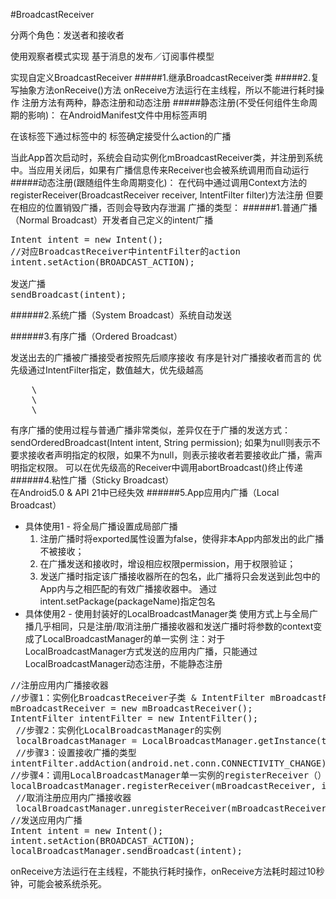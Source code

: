 #BroadcastReceiver
<p>分两个角色：发送者和接收者 

使用观察者模式实现 基于消息的发布／订阅事件模型</p>
实现自定义BroadcastReceiver
#####1.继承BroadcastReceiver类
#####2.复写抽象方法onReceive()方法
onReceive方法运行在主线程，所以不能进行耗时操作
注册方法有两种，静态注册和动态注册
#####静态注册(不受任何组件生命周期的影响)：
在AndroidManifest文件中用<receiver>标签声明 <p>
在该标签下通过<intent-filter>标签中的 <action>标签确定接受什么action的广播<p>
当此App首次启动时，系统会自动实例化mBroadcastReceiver类，并注册到系统中。当应用关闭后，如果有广播信息传来Receiver也会被系统调用而自动运行
#####动态注册(跟随组件生命周期变化)：
在代码中通过调用Context方法的registerReceiver(BroadcastReceiver receiver, IntentFilter filter)方法注册
但要在相应的位置销毁广播，否则会导致内存泄漏
广播的类型：
######1.普通广播（Normal Broadcast）开发者自己定义的intent广播
<pre>
Intent intent = new Intent();
//对应BroadcastReceiver中intentFilter的action
intent.setAction(BROADCAST_ACTION);

发送广播
sendBroadcast(intent);   
</pre>             

######2.系统广播（System Broadcast）系统自动发送
  
######3.有序广播（Ordered Broadcast）

发送出去的广播被广播接受者按照先后顺序接收 有序是针对广播接收者而言的
优先级通过IntentFilter指定，数值越大，优先级越高
<pre>
	\<intent-filter android:priority="998">  
  	\<action android:name="android.intent.action.MY_BROADCAST"/>  
    \<category android:name="android.intent.category.DEFAULT" />    </intent-filter>
</pre>
有序广播的使用过程与普通广播非常类似，差异仅在于广播的发送方式：
sendOrderedBroadcast(Intent intent, String permission);
如果为null则表示不要求接收者声明指定的权限，如果不为null，则表示接收者若要接收此广播，需声明指定权限。
可以在优先级高的Receiver中调用abortBroadcast()终止传递
######4.粘性广播（Sticky Broadcast）          
在Android5.0 & API 21中已经失效
######5.App应用内广播（Local Broadcast）
* 具体使用1 - 将全局广播设置成局部广播
    1. 注册广播时将exported属性设置为false，使得非本App内部发出的此广播不被接收；
    2. 在广播发送和接收时，增设相应权限permission，用于权限验证；
    3. 发送广播时指定该广播接收器所在的包名，此广播将只会发送到此包中的App内与之相匹配的有效广播接收器中。
通过intent.setPackage(packageName)指定包名
* 具体使用2 - 使用封装好的LocalBroadcastManager类
使用方式上与全局广播几乎相同，只是注册/取消注册广播接收器和发送广播时将参数的context变成了LocalBroadcastManager的单一实例
注：对于LocalBroadcastManager方式发送的应用内广播，只能通过LocalBroadcastManager动态注册，不能静态注册
<pre>
//注册应用内广播接收器 
//步骤1：实例化BroadcastReceiver子类 & IntentFilter mBroadcastReceiver 
mBroadcastReceiver = new mBroadcastReceiver(); 
IntentFilter intentFilter = new IntentFilter();
 //步骤2：实例化LocalBroadcastManager的实例
 localBroadcastManager = LocalBroadcastManager.getInstance(this);
 //步骤3：设置接收广播的类型 
intentFilter.addAction(android.net.conn.CONNECTIVITY_CHANGE); 
//步骤4：调用LocalBroadcastManager单一实例的registerReceiver（）方法进行动态注册 
localBroadcastManager.registerReceiver(mBroadcastReceiver, intentFilter);
 //取消注册应用内广播接收器
 localBroadcastManager.unregisterReceiver(mBroadcastReceiver); 
//发送应用内广播 
Intent intent = new Intent(); 
intent.setAction(BROADCAST_ACTION); 
localBroadcastManager.sendBroadcast(intent);
</pre>



onReceive方法运行在主线程，不能执行耗时操作，onReceive方法耗时超过10秒钟，可能会被系统杀死。

